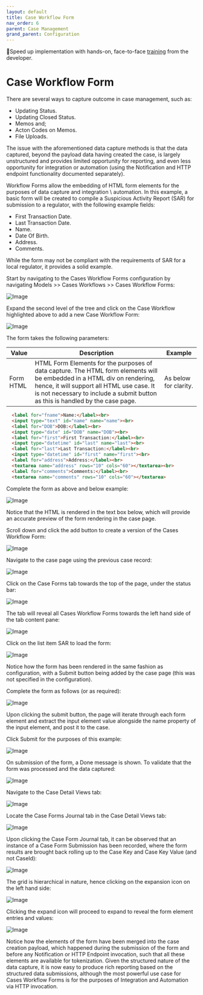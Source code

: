 ```yaml
---
layout: default
title: Case Workflow Form
nav_order: 6
parent: Case Management
grand_parent: Configuration
---
```


🚀Speed up implementation with hands-on, face-to-face [training](https://www.jube.io/training) from the developer.

# Case Workflow Form
There are several ways to capture outcome in case management,  such as:

* Updating Status.
* Updating Closed Status.
* Memos and;
* Acton Codes on Memos.
* File Uploads.

The issue with the aforementioned data capture methods is that the data captured, beyond the payload data having created the case, is largely unstructured and provides limited opportunity for reporting,  and even less opportunity for integration or automation (using the Notification and HTTP endpoint functionality documented separately).

Workflow Forms allow the embedding of HTML form elements for the purposes of data capture and integration \ automation.  In this example,  a basic form will be created to compile a Suspicious Activity Report (SAR) for submission to a regulator,  with the following example fields:

* First Transaction Date.
* Last Transaction Date.
* Name.
* Date Of Birth.
* Address.
* Comments.

While the form may not be compliant with the requirements of SAR for a local regulator,  it provides a solid example.

Start by navigating to the Cases Workflow Forms configuration by navigating Models >> Cases Workflows >> Cases Workflow Forms:

![Image](TopOfTreeForCasesWorkflowsForm.png)

Expand the second level of the tree and click on the Case Workflow highlighted above to add a new Case Workflow Form:

![Image](EmptyCasesWorkflowForm.png)

The form takes the following parameters:

| Value     | Description                                                                                                                                                                                                                                             | Example               |
|-----------|---------------------------------------------------------------------------------------------------------------------------------------------------------------------------------------------------------------------------------------------------------|-----------------------|
| Form HTML | HTML Form Elements for the purposes of data capture. The HTML form elements will be embedded in a HTML div on rendering, hence,  it will support all HTML use case. It is not necessary to include a submit button as this is handled by the case page. | As below for clarity. |

```html
  <label for="fname">Name:</label><br>
  <input type="text" id="name" name="name"><br>
  <label for="DOB">DOB:</label><br>
  <input type="date" id="DOB" name="DOB"><br>
  <label for="first">First Transaction:</label><br>
  <input type="datetime" id="last" name="last"><br>
  <label for="last">Last Transaction:</label><br>
  <input type="datetime" id="first" name="first"><br>
  <label for="address">Address:</label><br>
  <textarea name="address" rows="10" cols="60"></textarea><br>
  <label for="comments">Comments:</label><br>
  <textarea name="comments" rows="10" cols="60"></textarea>
```

Complete the form as above and below example:

![Image](ExampleFormFields.png)

Notice that the HTML is rendered in the text box below,  which will provide an accurate preview of the form rendering in the case page.

Scroll down and click the add button to create a version of the Cases Workflow Form:

![Image](AddedVersionCasesWorkflowForm.png)

Navigate to the case page using the previous case record:

![Image](DefaultCasePage.png)

Click on the Case Forms tab towards the top of the page, under the status bar:

![Image](LocationOfCaseForms.png)

The tab will reveal all Cases Workflow Forms towards the left hand side of the tab content pane:

![Image](NewFormLocation.png)

Click on the list item SAR to load the form:

![Image](FormReadyForInput.png)

Notice how the form has been rendered in the same fashion as configuration,  with a Submit button being added by the case page (this was not specified in the configuration).

Complete the form as follows (or as required):

![Image](ExampleDataForForm.png)

Upon clicking the submit button,  the page will iterate through each form element and extract the input element value alongside the name property of the input element,  and post it to the case.

Click Submit for the purposes of this example:

![Image](LocationOfSubmitButton.png)

On submission of the form,  a Done message is shown.  To validate that the form was processed and the data captured:

![Image](DoneForm.png)

Navigate to the Case Detail Views tab:

![Image](LocationOfCaseDetailTab.png)

Locate the Case Forms Journal tab in the Case Detail Views tab:

![Image](LocationOfCaseDetailTab.png)

Upon clicking the Case Form Journal tab,  it can be observed that an instance of a Case Form Submission has been recorded, where the form results are brought back rolling up to the Case Key and Case Key Value (and not CaseId):

![Image](FormInstance.png)

The grid is hierarchical in nature,  hence clicking on the expansion icon on the left hand side:

![Image](ExpandFormJournal.png)

Clicking the expand icon will proceed to expand to reveal the form element entries and values:

![Image](DataCapturedByForm.png)

Notice how the elements of the form have been merged into the case creation payload,  which happened during the submission of the form and before any Notification or HTTP Endpoint invocation,  such that all these elements are available for tokenization.  Given the structured nature of the data capture,  it is now easy to produce rich reporting based on the structured data submissions,  although the most powerful use case for Cases Workflow Forms is for the purposes of Integration and Automation via HTTP invocation.